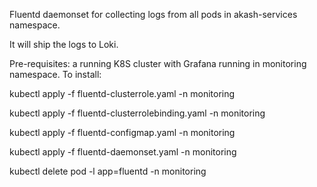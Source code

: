 Fluentd daemonset for collecting logs from all pods in akash-services namespace.

It will ship the logs to Loki.

Pre-requisites: a running K8S cluster with Grafana running in monitoring namespace.
To install:

kubectl apply -f fluentd-clusterrole.yaml -n monitoring

kubectl apply -f fluentd-clusterrolebinding.yaml -n monitoring

kubectl apply -f fluentd-configmap.yaml -n monitoring

kubectl apply -f fluentd-daemonset.yaml -n monitoring

kubectl delete pod -l app=fluentd -n monitoring
